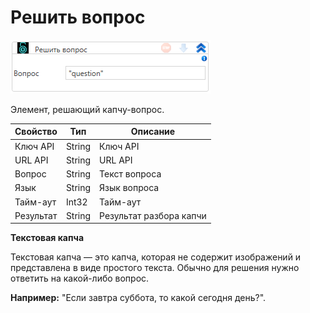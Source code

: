 # Решить вопрос

![](<../../../.gitbook/assets/image (613).png>)

Элемент, решающий капчу-вопрос.

| Свойство  | Тип    | Описание                |
| --------- | ------ | ----------------------- |
| Ключ API  | String | Ключ API                |
| URL API   | String | URL API                 |
| Вопрос    | String | Текст вопроса           |
| Язык      | String | Язык вопроса            |
| Тайм-аут  | Int32  | Тайм-аут                |
| Результат | String | Результат разбора капчи |



**Текстовая капча**

Текстовая капча — это капча, которая не содержит изображений и представлена в виде простого текста. Обычно для решения нужно ответить на какой-либо вопрос.

**Например:** "Если завтра суббота, то какой сегодня день?".
